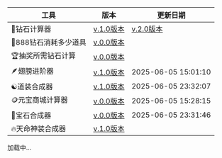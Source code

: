 <!-- 载入 footer 样式 -->
<link rel="stylesheet" href="footer.css" />

| 工具 | 版本 | 更新日期 |
| --- | --- | --- |
| 💎钻石计算器 | <a href="https://gmp777.github.io/jsq1.html" target="_blank">v.1.0版本</a> | <a href="https://gmp777.github.io/jsq2.html" target="_blank">v.2.0版本</a> |
| 🥤888钻石消耗多少道具 | <a href="https://gmp777.github.io/888.html" target="_blank">v.0.0版本</a> |  |
| 🏆抽奖所需钻石计算 | <a href="https://gmp777.github.io/roll.html" target="_blank">v.0.0版本</a> |  |
| 🪶翅膀进阶器 | <a href="https://gmp777.github.io/jsq3.html" target="_blank">v.1.0版本</a> |2025-06-05 15:01:10 |
| ☯️道装合成器 | <a href="https://gmp777.github.io/jsq4.html" target="_blank">v.1.0版本</a> | 2025-06-05 23:32:07 |
| 🪙元宝商城计算器 | <a href="https://gmp777.github.io/shop.html" target="_blank">v.0.0版本</a> |2025-06-05 15:28:15 |
| 💎宝石合成器 | <a href="https://gmp777.github.io/jsq5.html" target="_blank">v.0.0版本</a> |2025-06-05 23:31:46 |
| 🔥天命神装合成器 | <a href="https://gmp777.github.io/jsq6.html" target="_blank">v.1.0版本</a> |  |

<!-- footer 容器 -->
<footer id="footer">加载中...</footer>

<!-- 载入 footer.html 内容 -->
<script>
  const footer = document.getElementById('footer');
  fetch('footer.html')
    .then(res => {
      if (!res.ok) throw new Error('加载 footer 失败');
      return res.text();
    })
    .then(html => {
      footer.innerHTML = html;
    })
    .catch(err => {
      footer.textContent = '加载 footer 内容失败：' + err.message;
    });
</script>
